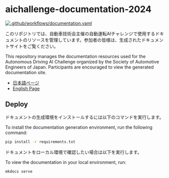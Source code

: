 # aichallenge-documentation-2024

[![.github/workflows/documentation.yaml](https://github.com/AutomotiveAIChallenge/aichallenge-documentation-2024/actions/workflows/documentation.yaml/badge.svg?branch=main)](https://github.com/AutomotiveAIChallenge/aichallenge-documentation-2024/actions/workflows/documentation.yaml)

このリポジトリでは、自動車技術会主催の自動運転AIチャレンジで使用するドキュメントのリソースを管理しています。参加者の皆様は、生成されたドキュメントサイトをご覧ください。

This repository manages the documentation resources used for the Autonomous Driving AI Challenge organized by the Society of Automotive Engineers of Japan. Participants are encouraged to view the generated documentation site.

- [日本語ページ](https://automotiveaichallenge.github.io/aichallenge-documentation-2024/)
- [English Page](https://automotiveaichallenge.github.io/aichallenge-documentation-2024/en/)

## Deploy

ドキュメントの生成環境をインストールするには以下のコマンドを実行します。

To install the documentation generation environment, run the following command:

```bash
pip install -r requirements.txt
```

ドキュメントをローカル環境で確認したい場合は以下を実行します。

To view the documentation in your local environment, run:

```bash
mkdocs serve
```
